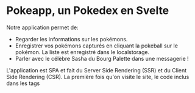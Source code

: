 # Pokeapp, un Pokedex en Svelte

Notre application permet de: 
- Regarder les informations sur les pokémons.
- Enregistrer vos pokémons capturés en cliquant la pokeball sur le pokémon. La liste est enregistré dans le localstorage.
- Parler avec le célèbre Sasha du Bourg Palette dans une messagerie !

L'application est SPA et fait du Server Side Rendering (SSR) et du Client Side Rendering (CSR).
La première fois qu'on visite le site, le code inclus dans les tags <script> sont exécutés sur le serveur. Par contre, les prochaines visites de pages sont exécutés sur le client.

## Démarrer le projet sur votre ordinateur

Cloner le dépôt avec git clone

Télécharger le dossier d'images: https://mega.nz/file/0sV0zZjA#BYSUHOXVmtW4lS8jIjrngLJT9K45u-cytM5V0o5cTig

Extraire le rar et placer le dossier images dans le dossier static situé à la racine du projet. Cela doit ressembler à ça: static/images/{nom_image.png}.

```bash
# installer les dépendences
npm install

# Démarrer l'application:
npm run dev
```

Note: Pour profiter des fonctionnalités du chatbot, il faut démarrer l'API.

# API pour PokeAPP

Cette API sert à faire appel à un API non officiel de CharacterAI. Pour plus d'info:

https://github.com/realcoloride/node_characterai

## Pour démarrer l'API

Cloner le dépôt avec git clone

```bash
# installer les dépendences
npm install

# Démarrer l'API:
npm start
```
Note: Vous êtes aussi limités à 10 messages avec le bot vu que c'est un compte gratuit. 

Référerez-vous à https://github.com/realcoloride/node_characterai pour ne plus avoir de limites de messages.
